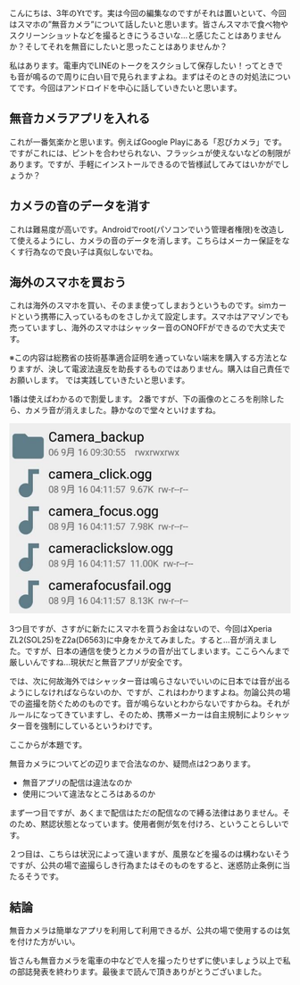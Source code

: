 こんにちは、3年のYtです。実は今回の編集なのですがそれは置いといて、今回はスマホの”無音カメラ”について話したいと思います。皆さんスマホで食べ物やスクリーンショットなどを撮るときにうるさいな...と感じたことはありませんか？そしてそれを無音にしたいと思ったことはありませんか？

私はあります。電車内でLINEのトークをスクショして保存したい！ってときでも音が鳴るので周りに白い目で見られますよね。まずはそのときの対処法についてです。今回はアンドロイドを中心に話していきたいと思います。

## 無音カメラアプリを入れる
これが一番気楽かと思います。例えばGoogle Playにある「忍びカメラ」です。ですがこれには、ピントを合わせられない、フラッシュが使えないなどの制限があります。ですが、手軽にインストールできるので皆様試してみてはいかがでしょうか？

## カメラの音のデータを消す

これは難易度が高いです。Androidでroot(パソコンでいう管理者権限)を改造して使えるようにし、カメラの音のデータを消します。こちらはメーカー保証をなくす行為なので良い子は真似しないでね。

## 海外のスマホを買おう

これは海外のスマホを買い、そのまま使ってしまおうというものです。simカードという携帯に入っているものをさしかえて設定します。スマホはアマゾンでも売っていますし、海外のスマホはシャッター音のONOFFができるので大丈夫です。

※この内容は総務省の技術基準適合証明を通っていない端末を購入する方法となりますが、決して電波法違反を助長するものではありません。購入は自己責任でお願いします。
では実践していきたいと思います。

1番は使えばわかるので割愛します。
2番ですが、下の画像のところを削除したら、カメラ音が消えました。静かなので堂々といけますね。

![](1.jpg)

3つ目ですが、さすがに新たにスマホを買うお金はないので、今回はXperia ZL2(SOL25)をZ2a(D6563)に中身をかえてみました。すると…音が消えました。ですが、日本の通信を使うとカメラの音が出てしまいます。ここらへんまで厳しいんですね…現状だと無音アプリが安全です。

では、次に何故海外ではシャッター音は鳴らさないでいいのに日本では音が出るようにしなければならないのか、ですが、これはわかりますよね。勿論公共の場での盗撮を防ぐためのものです。音が鳴らないとわからないですからね。それがルールになってきていますし、そのため、携帯メーカーは自主規制によりシャッター音を強制にしているというわけです。

ここからが本題です。

無音カメラについてどの辺りまで合法なのか、疑問点は2つあります。

* 無音アプリの配信は違法なのか
* 使用について違法なところはあるのか

まず一つ目ですが、あくまで配信はただの配信なので縛る法律はありません。そのため、黙認状態となっています。使用者側が気を付けろ、ということらしいです。

２つ目は、こちらは状況によって違いますが、風景などを撮るのは構わないそうですが、公共の場で盗撮らしき行為またはそのものをすると、迷惑防止条例に当たるそうです。

## 結論

無音カメラは簡単なアプリを利用して利用できるが、公共の場で使用するのは気を付けた方がいい。

皆さんも無音カメラを電車の中などで人を撮ったりせずに使いましょう以上で私の部誌発表を終わります。最後まで読んで頂きありがとうございました。
